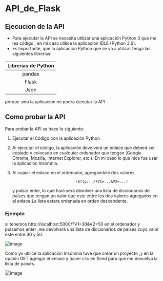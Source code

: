 # API_de_Flask

## Ejecucion de la API
- Para ejecutar la API se necesita utilizar una aplicación Python 3 que me lea código , en mi caso utilice la aplicación IDLE (Python 3.6). 
- Es Importante, que la aplicación Python que se va a utilizar tenga las siguientes librerias:

|  Librerias de Python |
| :------------: |
|pandas|
| Flask |
| Json |

   porque sino la aplicacion no podra ejecutar la API

## Como probar la API
 Para probar la API se hace lo siguiente: 
 1. Ejecutar el Código con la aplicación Python
 2. Al ejecutar el código, la aplicación devolverá un enlace que deberá ser copiado y colocado en cualquier ordenador que tengan (Google Chrome, Mozilla, Internet Explorer, etc.). En mi caso lo que hice fue usar la aplicación Insomnia. 
 3. Al copiar el enlace en el ordenador, agregándole dos valores 
 
                                     (http:../?V1=...&V2=...) 
 
    y pulsar enter, lo que hará será devolver una lista de diccionarios de países que tengan un valor que este entre los dos valores agregados en el enlace.La lista estara  ordenada en orden descendente.
 ### Ejemplo
 si tenemos http://localhost:5000/?V1=30&V2=50 en el ordenador y pulsamos enter ,me devolverá una lista de diccionarios de países cuyo valor este entre 30 y 50. 

   ![image](https://user-images.githubusercontent.com/84295373/118706114-6127d800-b7ef-11eb-9e75-76a69bb8a493.png)
   
 Como yo utilicé la aplicación Insomnia tuve que crear un proyecto ,y en la opción GET agregar el enlace y hacer clic en Send para que me devuelva la lista de paises.
 
   ![image](https://user-images.githubusercontent.com/84295373/118707000-65082a00-b7f0-11eb-880f-6fc0fc9dd91b.png)

